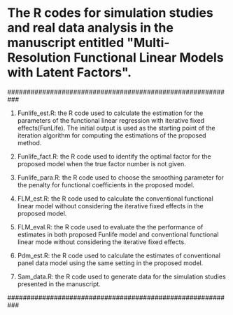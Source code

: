 # The R codes for simulation studies and real data analysis in the manuscript entitled "Multi-Resolution Functional Linear Models with Latent Factors". 

###########################################################

1. Funlife_est.R: the R code used to calculate the estimation for the parameters of the functional linear regression with iterative fixed effects(FunLife). The initial output is used as the starting point of the iteration algorithm for computing the estimations of the proposed method.

2. Funlife_fact.R: the R code used to identify the optimal factor for the proposed model when the true factor number is not given. 

3. Funlife_para.R: the R code used to choose the smoothing parameter for the penalty for functional coefficients in the proposed model.

4. FLM_est.R: the R code used to calculate the conventional functional linear model without considering the iterative fixed effects in the proposed model.

5. FLM_eval.R: the R code used to evaluate the the performance of estimates in both proposed Funlife model and conventional functional linear mode without considering the iterative fixed effects.

6. Pdm_est.R: the R code used to calculate the estimates of conventional panel data model using the same setting in the proposed model.

7. Sam_data.R: the R code used to generate data for the simulation studies presented in the manuscript.

###########################################################
